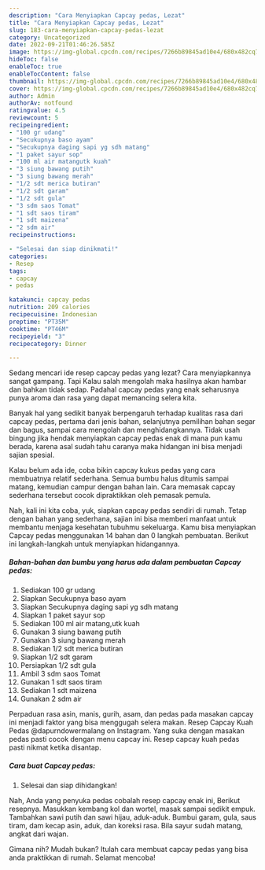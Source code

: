```yaml
---
description: "Cara Menyiapkan Capcay pedas, Lezat"
title: "Cara Menyiapkan Capcay pedas, Lezat"
slug: 183-cara-menyiapkan-capcay-pedas-lezat
category: Uncategorized
date: 2022-09-21T01:46:26.585Z
image: https://img-global.cpcdn.com/recipes/7266b89845ad10e4/680x482cq70/capcay-pedas-foto-resep-utama.jpg
hideToc: false
enableToc: true
enableTocContent: false
thumbnail: https://img-global.cpcdn.com/recipes/7266b89845ad10e4/680x482cq70/capcay-pedas-foto-resep-utama.jpg
cover: https://img-global.cpcdn.com/recipes/7266b89845ad10e4/680x482cq70/capcay-pedas-foto-resep-utama.jpg
author: Admin
authorAv: notfound
ratingvalue: 4.5
reviewcount: 5
recipeingredient:
- "100 gr udang"
- "Secukupnya baso ayam"
- "Secukupnya daging sapi yg sdh matang"
- "1 paket sayur sop"
- "100 ml air matangutk kuah"
- "3 siung bawang putih"
- "3 siung bawang merah"
- "1/2 sdt merica butiran"
- "1/2 sdt garam"
- "1/2 sdt gula"
- "3 sdm saos Tomat"
- "1 sdt saos tiram"
- "1 sdt maizena"
- "2 sdm air"
recipeinstructions:

- "Selesai dan siap dinikmati!"
categories:
- Resep
tags:
- capcay
- pedas

katakunci: capcay pedas 
nutrition: 209 calories
recipecuisine: Indonesian
preptime: "PT35M"
cooktime: "PT46M"
recipeyield: "3"
recipecategory: Dinner

---
```



Sedang mencari ide resep capcay pedas yang lezat? Cara menyiapkannya sangat gampang. Tapi Kalau salah mengolah maka hasilnya akan hambar dan bahkan tidak sedap. Padahal capcay pedas yang enak seharusnya punya aroma dan rasa yang dapat memancing selera kita.


Banyak hal yang sedikit banyak berpengaruh terhadap kualitas rasa dari capcay pedas, pertama dari jenis bahan, selanjutnya pemilihan bahan segar dan bagus, sampai cara mengolah dan menghidangkannya. Tidak usah bingung jika hendak menyiapkan capcay pedas enak di mana pun kamu berada, karena asal sudah tahu caranya maka hidangan ini bisa menjadi sajian spesial.

Kalau belum ada ide, coba bikin capcay kukus pedas yang cara membuatnya relatif sederhana. Semua bumbu halus ditumis sampai matang, kemudian campur dengan bahan lain. Cara memasak capcay sederhana tersebut cocok dipraktikkan oleh pemasak pemula.


Nah, kali ini kita coba, yuk, siapkan capcay pedas sendiri di rumah. Tetap dengan bahan yang sederhana, sajian ini bisa memberi manfaat untuk membantu menjaga kesehatan tubuhmu sekeluarga. Kamu bisa menyiapkan Capcay pedas menggunakan 14 bahan dan 0 langkah pembuatan. Berikut ini langkah-langkah untuk menyiapkan hidangannya.

<!--inarticleads1-->

##### Bahan-bahan dan bumbu yang harus ada dalam pembuatan Capcay pedas:

1. Sediakan 100 gr udang
1. Siapkan Secukupnya baso ayam
1. Siapkan Secukupnya daging sapi yg sdh matang
1. Siapkan 1 paket sayur sop
1. Sediakan 100 ml air matang,utk kuah
1. Gunakan 3 siung bawang putih
1. Gunakan 3 siung bawang merah
1. Sediakan 1/2 sdt merica butiran
1. Siapkan 1/2 sdt garam
1. Persiapkan 1/2 sdt gula
1. Ambil 3 sdm saos Tomat
1. Gunakan 1 sdt saos tiram
1. Sediakan 1 sdt maizena
1. Gunakan 2 sdm air


Perpaduan rasa asin, manis, gurih, asam, dan pedas pada masakan capcay ini menjadi faktor yang bisa menggugah selera makan. Resep Capcay Kuah Pedas @dapurndowermalang on Instagram. Yang suka dengan masakan pedas pasti cocok dengan menu capcay ini. Resep capcay kuah pedas pasti nikmat ketika disantap. 

<!--inarticleads2-->

##### Cara buat Capcay pedas:


1. Selesai dan siap dihidangkan!

Nah, Anda yang penyuka pedas cobalah resep capcay enak ini, Berikut resepnya. Masukkan kembang kol dan wortel, masak sampai sedikit empuk. Tambahkan sawi putih dan sawi hijau, aduk-aduk. Bumbui garam, gula, saus tiram, dam kecap asin, aduk, dan koreksi rasa. Bila sayur sudah matang, angkat dari wajan. 

Gimana nih? Mudah bukan? Itulah cara membuat capcay pedas yang bisa anda praktikkan di rumah. Selamat mencoba!
